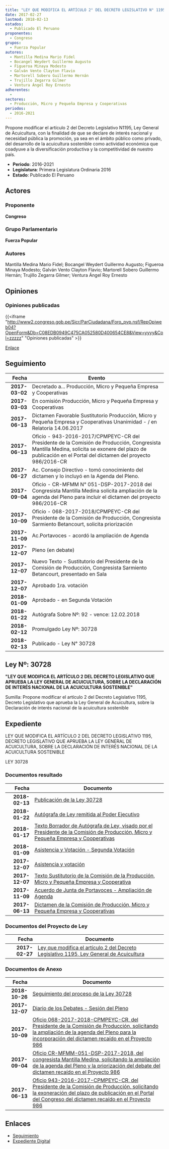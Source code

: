 ```yaml
---
title: "LEY QUE MODIFICA EL ARTÍCULO 2° DEL DECRETO LEGISLATIVO N° 1195, LEY GENERAL DE ACUICULTURA"
date: 2017-02-27
lastmod: 2018-02-13
estados: 
  - Publicado El Peruano
proponentes: 
  - Congreso
grupos: 
  - Fuerza Popular
autores: 
  - Mantilla Medina Mario Fidel
  - Bocangel Weydert Guillermo Augusto
  - Figueroa Minaya Modesto
  - Galván Vento Clayton Flavio
  - Martorell Sobero Guillermo Hernán
  - Trujillo Zegarra Gilmer
  - Ventura Ángel Roy Ernesto
adherentes: 
  - 
sectores: 
  - Producción, Micro y Pequeña Empresa y Cooperativas
periodos: 
  - 2016-2021
---
```


Propone modificar el artículo 2 del Decreto Legislativo N1195, Ley General de Acuicultura, con la finalidad de que se declare de interés nacional y necesidad pública la promoción, ya sea en el ámbito público como privado, del desarrollo de la acuicultura sostenible como actividad económica que coadyuve a la diversificación productiva y la competitividad de nuestro país.

- **Periodo**: 2016-2021
- **Legislatura**: Primera Legislatura Ordinaria 2016
- **Estado**: Publicado El Peruano

## Actores

### Proponente

**Congreso**

### Grupo Parlamentario

**Fuerza Popular**

### Autores

Mantilla Medina Mario Fidel; Bocangel Weydert Guillermo Augusto; Figueroa Minaya Modesto; Galván Vento Clayton Flavio; Martorell Sobero Guillermo Hernán; Trujillo Zegarra Gilmer; Ventura Ángel Roy Ernesto


## Opiniones

### Opiniones publicadas

{{<iframe "http://www2.congreso.gob.pe/Sicr/ParCiudadana/Foro_pvp.nsf/RepOpiweb04?OpenForm&Db=C08EDB0949C475CA052580D400654CE8&View=yyyy&Col=zzzzz" "Opiniones publicadas" >}}

[Enlace](http://www2.congreso.gob.pe/Sicr/ParCiudadana/Foro_pvp.nsf/RepOpiweb04?OpenForm&Db=C08EDB0949C475CA052580D400654CE8&View=yyyy&Col=zzzzz)

## Seguimiento

| Fecha | Evento |
|------:|--------|
| **2017-03-02** | Decretado a... Producción, Micro y Pequeña Empresa y Cooperativas|
| **2017-03-03** | En comisión Producción, Micro y Pequeña Empresa y Cooperativas|
| **2017-06-13** | Dictamen Favorable Sustitutorio Producción, Micro y Pequeña Empresa y Cooperativas Unanimidad - / en Relatoría 14.06.2017|
| **2017-06-13** | Oficio - 943-2016-2017/CPMPEYC-CR del Presidente de la Comisión de Producción, Congresista Mantilla Medina, solicita se exonere del plazo de publicación en el Portal del dictamen del proyecto 986/2016-CR|
| **2017-06-27** | Ac. Consejo Directivo - tomó conocimiento del dictamen y lo incluyó en la Agenda del Pleno.|
| **2017-09-04** | Oficio - CR-MFMM N° 051-DSP-2017-2018 del Congresista Mantilla Medina solicita ampliación de la agenda del Pleno para incluir el dictamen del proyecto 986/2016-CR|
| **2017-10-09** | Oficio - 068-2017-2018/CPMPEYC-CR del Presidente de la Comisión de Producción, Congresista Sarmiento Betancourt, solicita priorización|
| **2017-11-09** | Ac.Portavoces - acordó la ampliación de Agenda|
| **2017-12-07** | Pleno (en debate)|
| **2017-12-07** | Nuevo Texto - Sustitutorio del Presidente de la Comisión de Producción, Congresista Sarmiento Betancourt, presentado en Sala|
| **2017-12-07** | Aprobado 1ra. votación|
| **2018-01-09** | Aprobado - en Segunda Votación|
| **2018-01-22** | Autógrafa Sobre Nº: 92 - vence: 12.02.2018|
| **2018-02-12** | Promulgado Ley Nº: 30728|
| **2018-02-13** | Publicado - Ley N° 30728|

## Ley Nº: 30728

**"LEY QUE MODIFICA EL ARTÍCULO 2 DEL DECRETO LEGISLATIVO QUE APRUEBA LA LEY GENERAL DE ACUICULTURA, SOBRE LA DECLARACIÓN DE INTERÉS NACIONAL DE LA ACUICULTURA SOSTENIBLE"**

Sumilla: Propone modificar el artículo 2 del Decreto Legislativo 1195, Decreto Legislativo que aprueba la Ley General de Acuicultura, sobre la Declaración de interés nacional de la acuicultura sostenible


## Expediente

LEY QUE MODIFICA EL ARTÍCULO 2 DEL DECRETO LEGISLATIVO 1195, DECRETO LEGISLATIVO QUE APRUEBA LA LEY GENERAL DE ACUICULTURA, SOBRE LA DECLARACIÓN DE INTERÉS NACIONAL DE LA ACUICULTURA SOSTENIBLE

LEY 30728


### Documentos resultado

| Fecha | Documento |
|------:|--------|
| **2018-02-13** | [Publicación de la Ley 30728](http://www.leyes.congreso.gob.pe/Documentos/2016_2021/ADLP/Normas_Legales/30728-LEY.pdf) |
| **2018-01-22** | [Autógrafa de Ley remitida al Poder Ejecutivo](http://www.leyes.congreso.gob.pe/Documentos/2016_2021/ADLP/Texto_Aprobado/AU0098620180122.pdf) |
| **2018-01-17** | [Texto Borrador de Autógrafa de Ley, visado por el Presidente de la Comisión de Producción, Micro y Pequeña Empresa y Cooperativas](http://www.leyes.congreso.gob.pe/Documentos/2016_2021/Texto_Borrador_de_Autografa/BAU0098620180117.pdf) |
| **2018-01-09** | [Asistencia y Votación - Segunda Votación](http://www.leyes.congreso.gob.pe/Documentos/2016_2021/Asistencia_y_Votacion/Proyectos_de_Ley/SV00986_20180109.pdf) |
| **2017-12-07** | [Asistencia y votación](http://www.leyes.congreso.gob.pe/Documentos/2016_2021/Asistencia_y_Votacion/Proyectos_de_Ley/AV00986_20171207.pdf) |
| **2017-12-07** | [Texto Sustitutorio de la Comisión de la Producción, Micro y Pequeña Empresa y Cooperativa](http://www.leyes.congreso.gob.pe/Documentos/2016_2021/Texto_Sustitutorio/Proyectos_de_Ley/TS00986_20171207.pdf) |
| **2017-11-09** | [Acuerdo de Junta de Portavoces - Ampliación de Agenda](http://www.leyes.congreso.gob.pe/Documentos/2016_2021/Acuerdos/Junta_Portavoces/AJP00986_20171109.pdf) |
| **2017-06-13** | [Dictamen de la Comisión de Producción, Micro y Pequeña Empresa y Cooperativas](http://www.leyes.congreso.gob.pe/Documentos/2016_2021/Dictamenes/Proyectos_de_Ley/00986DC18MAY20170613.pdf) |

### Documentos del Proyecto de Ley

| Fecha | Documento |
|------:|--------|
| **2017-02-27** | [Ley que modifica el artículo 2 del Decreto Legislativo 1195, Ley General de Acuicultura](http://www.leyes.congreso.gob.pe/Documentos/2016_2021/Proyectos_de_Ley_y_de_Resoluciones_Legislativas/PL0098620170227.pdf) |

### Documentos de Anexo

| Fecha | Documento |
|------:|--------|
| **2018-10-26** | [Seguimiento del proceso de la Ley 30728](http://www.leyes.congreso.gob.pe/Documentos/2016_2021/Seguimiento_de_Proyectos_de_Ley/00986PL20181026.pdf) |
| **2017-12-07** | [Diario de los Debates - Sesión del Pleno](http://www.leyes.congreso.gob.pe/Documentos/2016_2021/ADLP/Diario_Debates/30728-TDD.pdf) |
| **2017-10-09** | [Oficio 068-2017-2018-CPMPEYC-CR, del Presidente de la Comisión de Producción, solicitando la ampliación de la agenda del Pleno para la incorporación del dictamen recaído en el Proyecto 986](http://www.leyes.congreso.gob.pe/Documentos/2016_2021/Oficios/Comisiones_Ordinarias/OFICIO-068-2017-2018-CPMPEYC-CR.PDF) |
| **2017-09-04** | [Oficio CR-MFMM-051-DSP-2017-2018, del congresista Mantilla Medina, solicitando la ampliación de la agenda del Pleno y la priorización del debate del dictamen recaído en el Proyecto 986](http://www.leyes.congreso.gob.pe/Documentos/2016_2021/Oficios/Congresistas/OFICIO-CR-MFMM-051-DSP-2017-2018.pdf) |
| **2017-06-13** | [Oficio 943-2016-2017-CPMPEYC-CR, del Presidente de la Comisión de Producción, solicitando la exoneración del plazo de publicación en el Portal del Congreso del dictamen recaído en el Proyecto 986](http://www.leyes.congreso.gob.pe/Documentos/2016_2021/Oficios/Comisiones_Ordinarias/OFICIO-943-2016-2017-CPMPEYC-CR.pdf) |

## Enlaces 

- [Seguimiento](http://www2.congreso.gob.pehttp://www2.congreso.gob.pe/Sicr/TraDocEstProc/CLProLey2016.nsf/f7fff46988ca05b1052578e100829cc7/2144ed9bf75ff518052580d40060183e?OpenDocument)
- [Expediente Digital](http://www2.congreso.gob.pehttp://www2.congreso.gob.pe/Sicr/TraDocEstProc/CLProLey2016.nsf/f7fff46988ca05b1052578e100829cc7/2144ed9bf75ff518052580d40060183e?OpenDocument&Click=05257FB7005EB655.eb71d0cf91d8294e05256cdf006b5706/$Body/0.1C6C)
